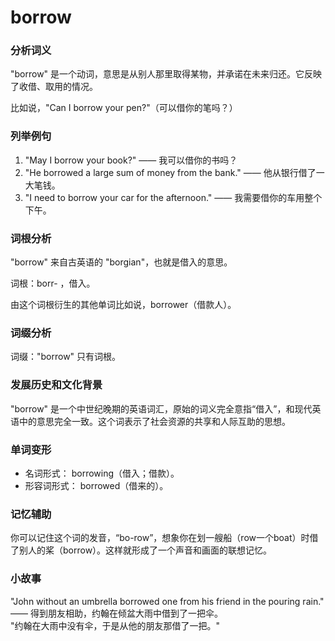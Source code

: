 # borrow

### 分析词义

  

"borrow" 是一个动词，意思是从别人那里取得某物，并承诺在未来归还。它反映了收借、取用的情况。

  

比如说，"Can I borrow your pen?"（可以借你的笔吗？）

  

### 列举例句

  

1.  "May I borrow your book?" —— 我可以借你的书吗？
2.  "He borrowed a large sum of money from the bank." —— 他从银行借了一大笔钱。
3.  "I need to borrow your car for the afternoon." —— 我需要借你的车用整个下午。

  

### 词根分析

  

"borrow" 来自古英语的 "borgian"，也就是借入的意思。

  

词根：borr- ，借入。

  

由这个词根衍生的其他单词比如说，borrower（借款人）。

  

### 词缀分析

  

词缀："borrow" 只有词根。

  

### 发展历史和文化背景

  

"borrow" 是一个中世纪晚期的英语词汇，原始的词义完全意指“借入”，和现代英语中的意思完全一致。这个词表示了社会资源的共享和人际互助的思想。

  

### 单词变形

  

*   名词形式： borrowing（借入；借款）。
*   形容词形式： borrowed（借来的）。

  

### 记忆辅助

  

你可以记住这个词的发音，“bo-row”，想象你在划一艘船（row一个boat）时借了别人的桨（borrow）。这样就形成了一个声音和画面的联想记忆。

  

### 小故事

  

"John without an umbrella borrowed one from his friend in the pouring rain." —— 得到朋友相助，约翰在倾盆大雨中借到了一把伞。  
"约翰在大雨中没有伞，于是从他的朋友那借了一把。"
